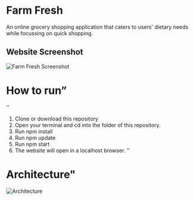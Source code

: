 # Farm Fresh
An online grocery shopping application that caters to users' dietary needs while focussing on quick shopping.

<h2> Website Screenshot </h2>
<img src="https://res.cloudinary.com/soma/image/upload/v1607123353/ss_odfi1w.png" alt = "Farm Fresh Screenshot">


# How to run”
''
1.  Clone or download this repository
2.  Open your terminal and cd into the folder of this repository.
3. Run npm install 
4. Run npm update
5. Run npm start
6. The website will open in a localhost browser.
''

# Architecture"

<img src="https://res.cloudinary.com/soma/image/upload/v1607126040/arch_zhd77v.png" alt = "Architecture">



